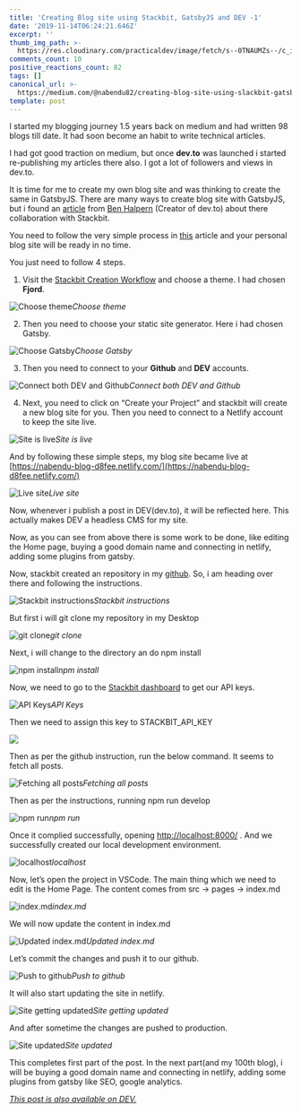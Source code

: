 ```yaml
---
title: 'Creating Blog site using Stackbit, GatsbyJS and DEV -1'
date: '2019-11-14T06:24:21.646Z'
excerpt: ''
thumb_img_path: >-
  https://res.cloudinary.com/practicaldev/image/fetch/s--0TNAUMZs--/c_imagga_scale,f_auto,fl_progressive,h_420,q_auto,w_1000/https://res.cloudinary.com/practicaldev/image/fetch/s--9xZdYA-y--/c_imagga_scale%2Cf_auto%2Cfl_progressive%2Ch_420%2Cq_auto%2Cw_1000/https://thepracticaldev.s3.amazonaws.com/i/06jpncnwyu02rnq5vnbg.jpeg
comments_count: 10
positive_reactions_count: 82
tags: []
canonical_url: >-
  https://medium.com/@nabendu82/creating-blog-site-using-slackbit-gatsbyjs-and-dev-1-c387a3129dea
template: post
---
```

I started my blogging journey 1.5 years back on medium and had written 98 blogs till date. It had soon become an habit to write technical articles.

I had got good traction on medium, but once **dev.to** was launched i started re-publishing my articles there also. I got a lot of followers and views in dev.to.

It is time for me to create my own blog site and was thinking to create the same in GatsbyJS. There are many ways to create blog site with GatsbyJS, but i found an [article](https://dev.to/devteam/you-can-now-generate-self-hostable-static-blogs-right-from-your-dev-content-via-stackbit-7a5) from [Ben Halpern](https://twitter.com/bendhalpern) (Creator of dev.to) about there collaboration with Stackbit.

You need to follow the very simple process in [this](https://dev.to/connecting-with-stackbit) article and your personal blog site will be ready in no time.

You just need to follow 4 steps.

1. Visit the [Stackbit Creation Workflow](https://app.stackbit.com/edit/5dcc19f8ef1bec0017ec0910/theme) and choose a theme. I had chosen **Fjord**.

![Choose theme](https://cdn-images-1.medium.com/max/2880/1*K_z6qMxpzs7-gwD5O3WSmw.png)*Choose theme*

2. Then you need to choose your static site generator. Here i had chosen Gatsby.

![Choose Gatsby](https://cdn-images-1.medium.com/max/2880/1*imdKFdvOk2G0KC_OBtsHSg.png)*Choose Gatsby*

3. Then you need to connect to your **Github** and **DEV** accounts.

![Connect both DEV and Github](https://cdn-images-1.medium.com/max/2000/1*Cf3Fu-wfY-WsYvdmtEj_6Q.jpeg)*Connect both DEV and Github*

4. Next, you need to click on “Create your Project” and stackbit will create a new blog site for you. Then you need to connect to a Netlify account to keep the site live.

![Site is live](https://cdn-images-1.medium.com/max/2880/1*VKBtcVeGI-osgSLgRFm6Gg.png)*Site is live*

And by following these simple steps, my blog site became live at [https://nabendu-blog-d8fee.netlify.com/](https://nabendu-blog-d8fee.netlify.com/)

![Live site](https://cdn-images-1.medium.com/max/2880/1*ZsWP9wg8gjMBm0IG0wzK2w.png)*Live site*

Now, whenever i publish a post in DEV(dev.to), it will be reflected here. This actually makes DEV a headless CMS for my site.

Now, as you can see from above there is some work to be done, like editing the Home page, buying a good domain name and connecting in netlify, adding some plugins from gatsby.

Now, stackbit created an repository in my [github](https://github.com/nabendu82/nabendu-blog). So, i am heading over there and following the instructions.

![Stackbit instructions](https://cdn-images-1.medium.com/max/2880/1*uZupQj5L0T2oFj57XP8HMw.png)*Stackbit instructions*

But first i will git clone my repository in my Desktop

![git clone](https://cdn-images-1.medium.com/max/2000/1*UIKQhjdDdOofHCsVjN_OIQ.png)*git clone*

Next, i will change to the directory an do npm install

![npm install](https://cdn-images-1.medium.com/max/2880/1*v99kCqJRQyjSK8CpOU0q6g.png)*npm install*

Now, we need to go to the [Stackbit dashboard](https://app.stackbit.com/dashboard) to get our API keys.

![API Keys](https://cdn-images-1.medium.com/max/2880/1*EWHdsPAxA0NgzJWottOIPw.png)*API Keys*

Then we need to assign this key to STACKBIT_API_KEY

![](https://cdn-images-1.medium.com/max/2880/1*1n0fazWmunJVmPp-HgpunA.png)

Then as per the github instruction, run the below command. It seems to fetch all posts.

![Fetching all posts](https://cdn-images-1.medium.com/max/2880/1*LACwYUQk1_TeU5dQvlkPSw.png)*Fetching all posts*

Then as per the instructions, running npm run develop

![npm run](https://cdn-images-1.medium.com/max/2870/1*jgD-62oeACtF9fzF3jebTg.png)*npm run*

Once it complied successfully, opening [http://localhost:8000/](http://localhost:8000/) . And we successfully created our local development environment.

![localhost](https://cdn-images-1.medium.com/max/2880/1*_DLxgOInEhbaOu2eQy0bFg.png)*localhost*

Now, let’s open the project in VSCode. The main thing which we need to edit is the Home Page. The content comes from src -> pages -> index.md

![index.md](https://cdn-images-1.medium.com/max/2880/1*JnxXV3sAJy_dOIxQDwW98w.png)*index.md*

We will now update the content in index.md

![Updated index.md](https://cdn-images-1.medium.com/max/2880/1*1uZiIt_wd-pHXMy1gKsGhg.png)*Updated index.md*

Let’s commit the changes and push it to our github.

![Push to github](https://cdn-images-1.medium.com/max/2000/1*Kqbx_N5NiHdznHPX1_XOxw.png)*Push to github*

It will also start updating the site in netlify.

![Site getting updated](https://cdn-images-1.medium.com/max/2880/1*XKYgaYKGXn2w1FgA4IEh2w.png)*Site getting updated*

And after sometime the changes are pushed to production.

![Site updated](https://cdn-images-1.medium.com/max/2880/1*Nf53pv2Usffkj5x2YQdUBg.png)*Site updated*

This completes first part of the post. In the next part(and my 100th blog), i will be buying a good domain name and connecting in netlify, adding some plugins from gatsby like SEO, google analytics.


*[This post is also available on DEV.](https://dev.to/nabendu82/creating-blog-site-using-slackbit-gatsbyjs-and-dev-1-55f0)*


<script>
const parent = document.getElementsByTagName('head')[0];
const script = document.createElement('script');
script.type = 'text/javascript';
script.src = 'https://cdnjs.cloudflare.com/ajax/libs/iframe-resizer/4.1.1/iframeResizer.min.js';
script.charset = 'utf-8';
script.onload = function() {
    window.iFrameResize({}, '.liquidTag');
};
parent.appendChild(script);
</script>    
